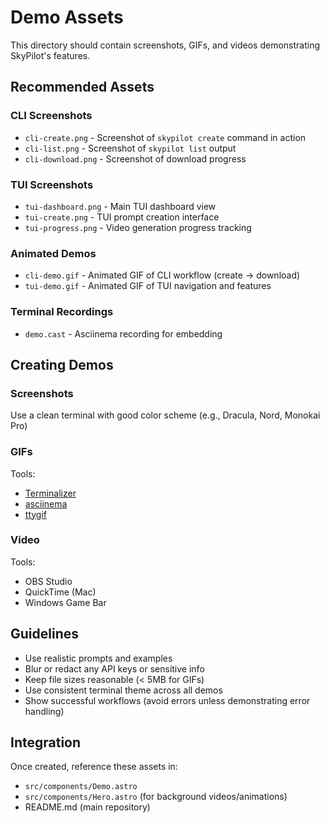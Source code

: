 # Demo Assets

This directory should contain screenshots, GIFs, and videos demonstrating SkyPilot's features.

## Recommended Assets

### CLI Screenshots
- `cli-create.png` - Screenshot of `skypilot create` command in action
- `cli-list.png` - Screenshot of `skypilot list` output
- `cli-download.png` - Screenshot of download progress

### TUI Screenshots
- `tui-dashboard.png` - Main TUI dashboard view
- `tui-create.png` - TUI prompt creation interface
- `tui-progress.png` - Video generation progress tracking

### Animated Demos
- `cli-demo.gif` - Animated GIF of CLI workflow (create → download)
- `tui-demo.gif` - Animated GIF of TUI navigation and features

### Terminal Recordings
- `demo.cast` - Asciinema recording for embedding

## Creating Demos

### Screenshots
Use a clean terminal with good color scheme (e.g., Dracula, Nord, Monokai Pro)

### GIFs
Tools:
- [Terminalizer](https://github.com/faressoft/terminalizer)
- [asciinema](https://asciinema.org/)
- [ttygif](https://github.com/icholy/ttygif)

### Video
Tools:
- OBS Studio
- QuickTime (Mac)
- Windows Game Bar

## Guidelines

- Use realistic prompts and examples
- Blur or redact any API keys or sensitive info
- Keep file sizes reasonable (< 5MB for GIFs)
- Use consistent terminal theme across all demos
- Show successful workflows (avoid errors unless demonstrating error handling)

## Integration

Once created, reference these assets in:
- `src/components/Demo.astro`
- `src/components/Hero.astro` (for background videos/animations)
- README.md (main repository)

